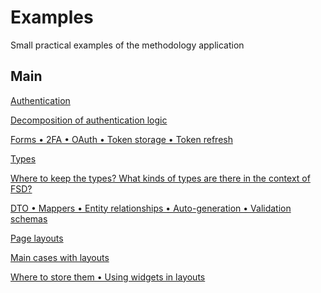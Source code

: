 # Examples

Small practical examples of the methodology application

## Main[​](#main "Sarlavhaga to'g'ridan-to'g'ri havola")

<!-- -->

[Authentication](/documentation/uz/docs/guides/examples/auth.md)

[Decomposition of authentication logic](/documentation/uz/docs/guides/examples/auth.md)

[Forms • 2FA • OAuth • Token storage • Token refresh](/documentation/uz/docs/guides/examples/auth.md)

[Types](/documentation/uz/docs/guides/examples/types.md)

[Where to keep the types? What kinds of types are there in the context of FSD?](/documentation/uz/docs/guides/examples/types.md)

[DTO • Mappers • Entity relationships • Auto-generation • Validation schemas](/documentation/uz/docs/guides/examples/types.md)

[Page layouts](/documentation/uz/docs/guides/examples/page-layout.md)

[Main cases with layouts](/documentation/uz/docs/guides/examples/page-layout.md)

[Where to store them • Using widgets in layouts](/documentation/uz/docs/guides/examples/page-layout.md)
